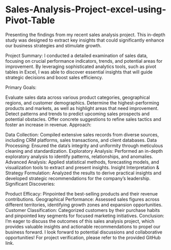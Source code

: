 # Sales-Analysis-Project-excel-using-Pivot-Table
Presenting the findings from my recent sales analysis project. This in-depth study was designed to extract key insights that could significantly enhance our business strategies and stimulate growth.

Project Summary: I conducted a detailed examination of sales data, focusing on crucial performance indicators, trends, and potential areas for improvement. By leveraging sophisticated analytics tools, such as pivot tables in Excel, I was able to discover essential insights that will guide strategic decisions and boost sales efficiency.

Primary Goals:

Evaluate sales data across various product categories, geographical regions, and customer demographics.
Determine the highest-performing products and markets, as well as highlight areas that need improvement.
Detect patterns and trends to predict upcoming sales prospects and potential obstacles.
Offer concrete suggestions to refine sales tactics and foster an increase in revenue.
Approach:

Data Collection: Compiled extensive sales records from diverse sources, including CRM platforms, sales transactions, and client databases.
Data Processing: Ensured the data’s integrity and uniformity through meticulous cleaning and standardization.
Exploratory Analysis: Performed an in-depth exploratory analysis to identify patterns, relationships, and anomalies.
Advanced Analysis: Applied statistical methods, forecasting models, and visualization tools to extract and present insights.
Insight Interpretation & Strategy Formulation: Analyzed the results to derive practical insights and developed strategic recommendations for the company’s leadership.
Significant Discoveries:

Product Efficacy: Pinpointed the best-selling products and their revenue contributions.
Geographical Performance: Assessed sales figures across different territories, identifying growth zones and expansion opportunities.
Customer Classification: Categorized customers by their purchase habits and pinpointed key segments for focused marketing initiatives.
Conclusion: I’m eager to discuss the outcomes of this sales analysis project, which provides valuable insights and actionable recommendations to propel our business forward. I look forward to potential discussions and collaborative opportunities! For project verification, please refer to the provided GitHub link.





